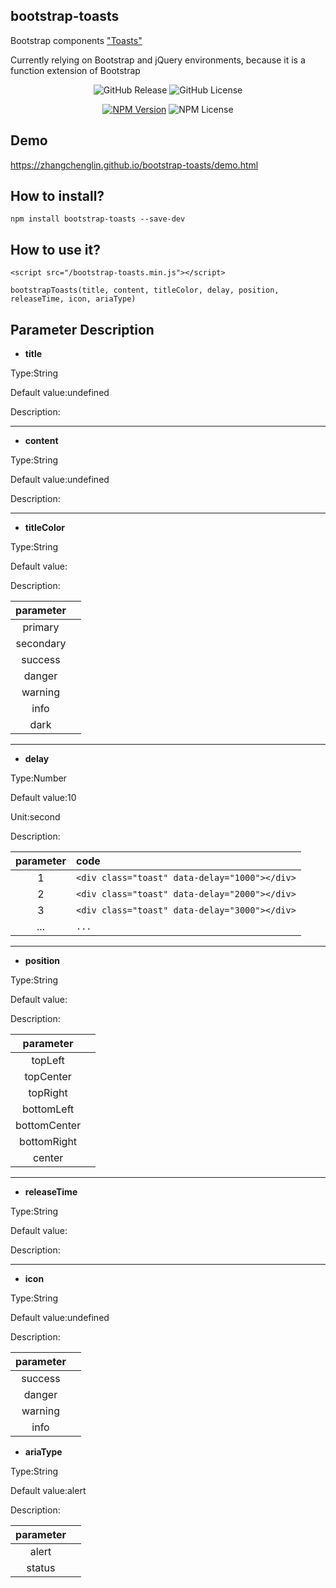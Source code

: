 ## bootstrap-toasts

Bootstrap components <a href="https://getbootstrap.com/docs/4.3/components/toasts/" title="Toasts">"Toasts"</a>

Currently relying on Bootstrap and jQuery environments, because it is a function extension of Bootstrap

<p align="center">
<img alt="GitHub Release" src="https://img.shields.io/github/release/zhangchenglin/bootstrap-toasts.svg">
<img alt="GitHub License" src="https://img.shields.io/github/license/zhangchenglin/bootstrap-toasts.svg">
</p>
<p align="center">
<a href="https://www.npmjs.com/package/bootstrap-toasts"><img alt="NPM Version" title="NPM Package" src="https://img.shields.io/npm/v/bootstrap-toasts.svg"></a>
<img alt="NPM License" src="https://img.shields.io/npm/l/bootstrap-toasts.svg">
</p>

## Demo 
https://zhangchenglin.github.io/bootstrap-toasts/demo.html


## How to install?
```
npm install bootstrap-toasts --save-dev
```
## How to use it?
```
<script src="/bootstrap-toasts.min.js"></script>

bootstrapToasts(title, content, titleColor, delay, position, releaseTime, icon, ariaType)
```


## Parameter Description

- **title**

Type:String

Default value:undefined

Description:

---
- **content**

Type:String

Default value:undefined

Description:

---
- **titleColor**

Type:String

Default value:

Description:

| parameter |  |
| :----------: | :----------: |
| primary  |  |
| secondary  |  |
| success  |  |
| danger  |  |
| warning  |  |
| info  |  |
| dark  |  |

---
- **delay**

Type:Number

Default value:10

Unit:second

Description:

| parameter | code |
| :----------: | :---------- |
| 1  |  ```<div class="toast" data-delay="1000"></div>``` |
| 2  |  ```<div class="toast" data-delay="2000"></div>``` |
| 3  |  ```<div class="toast" data-delay="3000"></div>``` |
| ...  |  ```...``` |
---
- **position**

Type:String

Default value:

Description:

| parameter |  |
| :----------: | :----------: |
| topLeft  |  |
| topCenter  |  |
| topRight  |  |
| bottomLeft  |  |
| bottomCenter  |  |
| bottomRight  |  |
| center  |  |
---
- **releaseTime**

Type:String

Default value:

Description:

---
- **icon**

Type:String

Default value:undefined

Description:

| parameter |  |
| :----------: | :----------: |
| success  |  |
| danger  |  |
| warning  |  |
| info  |  |


- **ariaType**

Type:String

Default value:alert

Description:

| parameter |  |
| :----------: | :----------: |
| alert  |  |
| status  |  |

